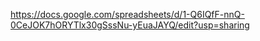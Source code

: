 https://docs.google.com/spreadsheets/d/1-Q6IQfF-nnQ-0CeJOK7hORYTlx30gSssNu-yEuaJAYQ/edit?usp=sharing
